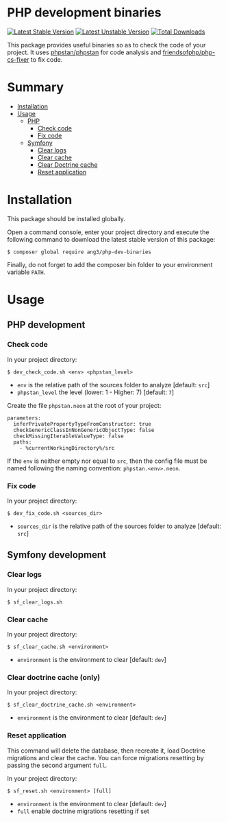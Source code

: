 PHP development binaries
========================

[![Latest Stable Version](https://poser.pugx.org/ang3/php-dev-binaries/v/stable)](https://packagist.org/packages/ang3/php-dev-binaries) [![Latest Unstable Version](https://poser.pugx.org/ang3/php-dev-binaries/v/unstable)](https://packagist.org/packages/ang3/php-dev-binaries) [![Total Downloads](https://poser.pugx.org/ang3/php-dev-binaries/downloads)](https://packagist.org/packages/ang3/php-dev-binaries)

This package provides useful binaries so as to check the code of your project. It uses [phpstan/phpstan](https://github.com/phpstan/phpstan) for code analysis and [friendsofphp/php-cs-fixer](https://github.com/FriendsOfPHP/PHP-CS-Fixer) to fix code.

Summary
=======

- [Installation](#installation)
- [Usage](#usage)
    - [PHP](#php-development)
        - [Check code](#check-code)
        - [Fix code](#fix-code)
    - [Symfony](#symfony-development)
        - [Clear logs](#clear-logs)
        - [Clear cache](#clear-cache)
        - [Clear Doctrine cache](#clear-doctrine-cache-only)
        - [Reset application](#reset-application)

Installation
============

This package should be installed globally.

Open a command console, enter your project directory and execute the
following command to download the latest stable version of this package:

```console
$ composer global require ang3/php-dev-binaries
```

Finally, do not forget to add the composer bin folder to your environment variable ```PATH```.

Usage
=====

PHP development
---------------

### Check code

In your project directory:

```shell
$ dev_check_code.sh <env> <phpstan_level>
```

- ```env``` is the relative path of the sources folder to analyze [default: ```src```]
- ```phpstan_level``` the level (lower: 1 - Higher: 7) [default: ```7```]

Create the file ```phpstan.neon``` at the root of your project:

```neon
parameters:
  inferPrivatePropertyTypeFromConstructor: true
  checkGenericClassInNonGenericObjectType: false
  checkMissingIterableValueType: false
  paths:
    - %currentWorkingDirectory%/src
```

If the ```env``` is neither empty nor equal to ```src```, 
then the config file must be named following the naming convention: ```phpstan.<env>.neon```.

### Fix code

In your project directory:

```shell
$ dev_fix_code.sh <sources_dir>
```

- ```sources_dir``` is the relative path of the sources folder to analyze [default: ```src```]


Symfony development
-------------------

### Clear logs

In your project directory:

```shell
$ sf_clear_logs.sh
```

### Clear cache

In your project directory:

```shell
$ sf_clear_cache.sh <environment>
```

- ```environment``` is the environment to clear [default: ```dev```]

### Clear doctrine cache (only)

In your project directory:

```shell
$ sf_clear_doctrine_cache.sh <environment>
```

- ```environment``` is the environment to clear [default: ```dev```]

### Reset application

This command will delete the database, then recreate it, load Doctrine migrations and clear the cache. 
You can force migrations resetting by passing the second argument ```full```.

In your project directory:

```shell
$ sf_reset.sh <environment> [full]
```

- ```environment``` is the environment to clear [default: ```dev```]
- ```full``` enable doctrine migrations resetting if set